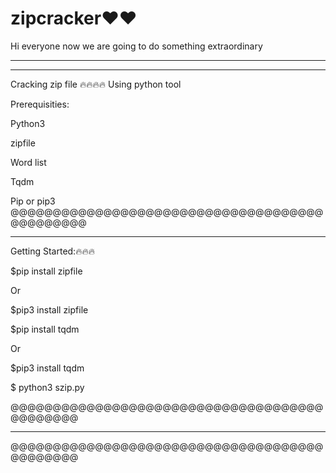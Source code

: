 # zipcracker❤️❤️
Hi everyone now we are going to do something extraordinary
______________________________________________
______________________________________________
Cracking zip file 
🔥🔥🔥🔥
Using python tool

Prerequisities:

Python3

zipfile

Word list

Tqdm

Pip or pip3
@@@@@@@@@@@@@@@@@@@@@@@@@@@@@@@@@@@@@@@@@@@@@@
______________________________________________

Getting Started:🔥🔥🔥

$pip install zipfile

Or

$pip3 install zipfile

$pip install tqdm 

Or

$pip3 install tqdm

$ python3 szip.py

@@@@@@@@@@@@@@@@@@@@@@@@@@@@@@@@@@@@@@@@@@@@@
_____________________________________________
@@@@@@@@@@@@@@@@@@@@@@@@@@@@@@@@@@@@@@@@@@@@@
